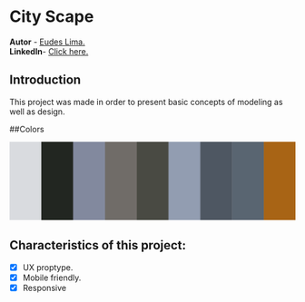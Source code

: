 # City Scape
**Autor** - [Eudes Lima.](www.eudeslima.com)<br>
**LinkedIn**- [Click here.](https://www.linkedin.com/in/eudeslimaar/)<br>

## Introduction

This project was made in order to present basic concepts of modeling as well as design.

##Colors

![Colores](./media/Palette.png)

## Characteristics of this project:


 - [x] UX proptype.
 - [x] Mobile friendly.
 - [x] Responsive